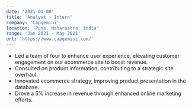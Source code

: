 ```yaml
---
date: '2021-01-08'
title: 'Analyst - Intern'
company: 'Capgemini'
location: 'Pune, Maharastra, India'
range: 'Jan 2021 - May 2021'
url: 'https://www.capgemini.com/'
---
```



- Led a team of four to enhance user experience, elevating customer engagement on our ecommerce site to boost revenue. 
- Consulted on product information, contributing to a strategic site overhaul.
- Innovated ecommerce strategy, improving product presentation in the database.
- Drove a 5% increase in revenue through enhanced online marketing efforts. 
